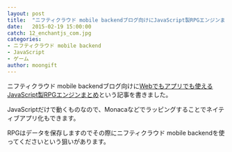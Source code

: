 ```yaml
---
layout: post
title:  "ニフティクラウド mobile backendブログ向けにJavaScript製RPGエンジンまとめを書きました"
date:   2015-02-19 15:00:00
catch: 12_enchantjs_com.jpg
categories:
- ニフティクラウド mobile backend
- JavaScript
- ゲーム
author: moongift
---
```


ニフティクラウド mobile backendブログ向けに[Webでもアプリでも使えるJavaScript製RPGエンジンまとめ](http://blog.mb.cloud.nifty.com/?p=1996)という記事を書きました。

JavaScriptだけで動くものなので、Monacaなどでラッピングすることでネイティブアプリ化もできます。

RPGはデータを保存しますのでその際にニフティクラウド mobile backendを使ってくださいという狙いがあります。

